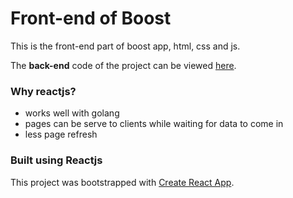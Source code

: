# Front-end of Boost
This is the front-end part of boost app, html, css and js.

The **back-end** code of the project can be viewed [here](https://github.com/konsumdev/boost).

### Why reactjs?
- works well with golang
- pages can be serve to clients while waiting for data to come in
- less page refresh

### Built using Reactjs
This project was bootstrapped with [Create React App](https://github.com/facebook/create-react-app).
